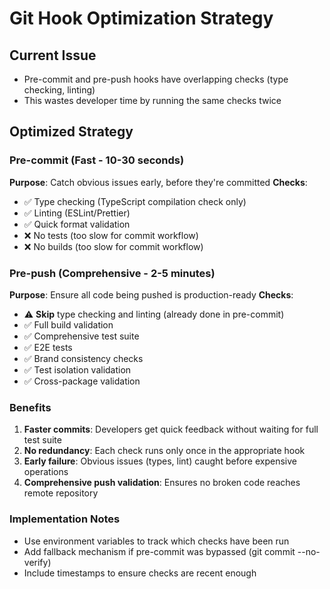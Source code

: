 # Git Hook Optimization Strategy

## Current Issue

- Pre-commit and pre-push hooks have overlapping checks (type checking, linting)
- This wastes developer time by running the same checks twice

## Optimized Strategy

### Pre-commit (Fast - 10-30 seconds)

**Purpose**: Catch obvious issues early, before they're committed
**Checks**:

- ✅ Type checking (TypeScript compilation check only)
- ✅ Linting (ESLint/Prettier)
- ✅ Quick format validation
- ❌ No tests (too slow for commit workflow)
- ❌ No builds (too slow for commit workflow)

### Pre-push (Comprehensive - 2-5 minutes)

**Purpose**: Ensure all code being pushed is production-ready
**Checks**:

- ⚠️ **Skip** type checking and linting (already done in pre-commit)
- ✅ Full build validation
- ✅ Comprehensive test suite
- ✅ E2E tests
- ✅ Brand consistency checks
- ✅ Test isolation validation
- ✅ Cross-package validation

### Benefits

1. **Faster commits**: Developers get quick feedback without waiting for full test suite
2. **No redundancy**: Each check runs only once in the appropriate hook
3. **Early failure**: Obvious issues (types, lint) caught before expensive operations
4. **Comprehensive push validation**: Ensures no broken code reaches remote repository

### Implementation Notes

- Use environment variables to track which checks have been run
- Add fallback mechanism if pre-commit was bypassed (git commit --no-verify)
- Include timestamps to ensure checks are recent enough
